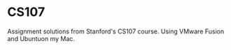 CS107
=====

Assignment solutions from Stanford's CS107 course. Using VMware Fusion and Ubuntuon my Mac.
